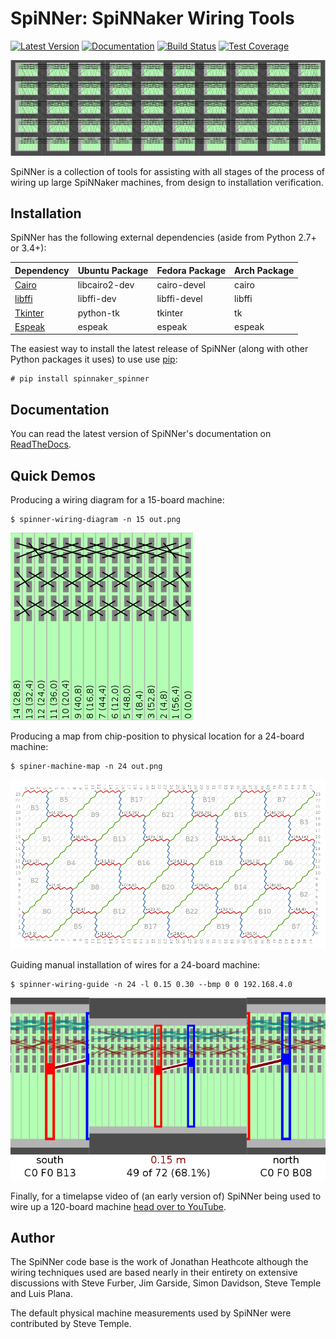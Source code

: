 SpiNNer: SpiNNaker Wiring Tools
===============================

[![Latest Version](https://pypip.in/version/spinnaker_spinner/badge.svg?style=flat)](https://pypi.python.org/pypi/spinnaker_spinner/)
[![Documentation](https://readthedocs.org/projects/spinner/badge/?version=stable)](https://readthedocs.org/projects/spinner/?badge=stable)
[![Build Status](https://travis-ci.org/SpiNNakerManchester/SpiNNer.svg?branch=polishing)](https://travis-ci.org/SpiNNakerManchester/SpiNNer)
[![Test Coverage](https://coveralls.io/repos/SpiNNakerManchester/SpiNNer/badge.svg)](https://coveralls.io/r/SpiNNakerManchester/SpiNNer)

![A wiring diagram for a 1-million core SpiNNaker system](docs/source/full_machine.png)

SpiNNer is a collection of tools for assisting with all stages of the process of
wiring up large SpiNNaker machines, from design to installation verification.

Installation
------------

SpiNNer has the following external dependencies (aside from Python 2.7+ or 3.4+):

| Dependency                                                  | Ubuntu Package | Fedora Package | Arch Package |
| ----------------------------------------------------------- | -------------- | -------------- | ------------ |
| [Cairo](http://cairographics.org/)                          | libcairo2-dev  | cairo-devel    | cairo        |
| [libffi](https://sourceware.org/libffi/)                    | libffi-dev     | libffi-devel   | libffi       |
| [Tkinter](https://docs.python.org/3.4/library/tkinter.html) | python-tk      | tkinter        | tk           |
| [Espeak](http://espeak.sourceforge.net/)                    | espeak         | espeak         | espeak       |

The easiest way to install the latest release of SpiNNer (along with other
Python packages it uses) to use use
[pip](https://pip.pypa.io/en/latest/installing.html):

	# pip install spinnaker_spinner


Documentation
-------------

You can read the latest version of SpiNNer's documentation on
[ReadTheDocs](http://spinner.readthedocs.org/en/stable/).


Quick Demos
-----------

Producing a wiring diagram for a 15-board machine:

	$ spinner-wiring-diagram -n 15 out.png

![A wiring diagram for a 15-board machine](docs/source/single_frame_machine.png)

Producing a map from chip-position to physical location for a 24-board machine:

	$ spiner-machine-map -n 24 out.png	

![A machine map for a 24-board system](docs/source/machine_map.png)

Guiding manual installation of wires for a 24-board machine:

	$ spinner-wiring-guide -n 24 -l 0.15 0.30 --bmp 0 0 192.168.4.0

![The interactive wiring guide GUI](docs/source/wiring_guide_24_screenshot.png)

Finally, for a timelapse video of (an early version of) SpiNNer being used to
wire up a 120-board machine [head over to
YouTube](https://youtu.be/mcBB2o7Bmwc).


Author
------

The SpiNNer code base is the work of Jonathan Heathcote although the wiring
techniques used are based nearly in their entirety on extensive discussions with
Steve Furber, Jim Garside, Simon Davidson, Steve Temple and Luis Plana.

The default physical machine measurements used by SpiNNer were contributed by
Steve Temple.
